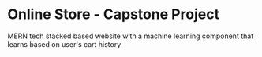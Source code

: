 # Online Store - Capstone Project

MERN tech stacked based website with a machine learning component that learns based on user's cart history
